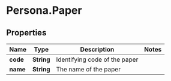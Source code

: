 # Persona.Paper

## Properties

Name | Type | Description | Notes
------------ | ------------- | ------------- | -------------
**code** | **String** | Identifying code of the paper | 
**name** | **String** | The name of the paper | 


